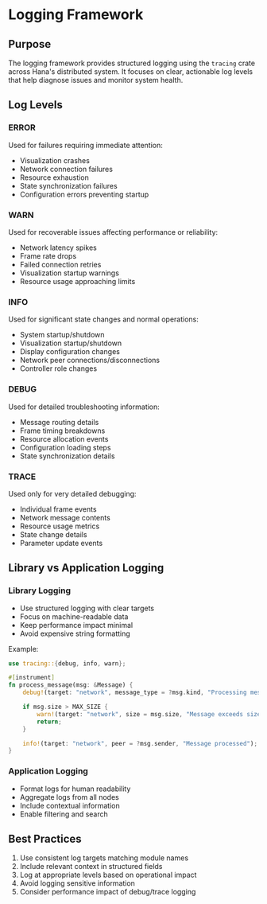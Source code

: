 # Logging Framework

## Purpose
The logging framework provides structured logging using the `tracing` crate across Hana's distributed system. It focuses on clear, actionable log levels that help diagnose issues and monitor system health.

## Log Levels

### ERROR
Used for failures requiring immediate attention:
- Visualization crashes
- Network connection failures
- Resource exhaustion
- State synchronization failures
- Configuration errors preventing startup

### WARN
Used for recoverable issues affecting performance or reliability:
- Network latency spikes
- Frame rate drops
- Failed connection retries
- Visualization startup warnings
- Resource usage approaching limits

### INFO
Used for significant state changes and normal operations:
- System startup/shutdown
- Visualization startup/shutdown
- Display configuration changes
- Network peer connections/disconnections
- Controller role changes

### DEBUG
Used for detailed troubleshooting information:
- Message routing details
- Frame timing breakdowns
- Resource allocation events
- Configuration loading steps
- State synchronization details

### TRACE
Used only for very detailed debugging:
- Individual frame events
- Network message contents
- Resource usage metrics
- State change details
- Parameter update events

## Library vs Application Logging

### Library Logging
- Use structured logging with clear targets
- Focus on machine-readable data
- Keep performance impact minimal
- Avoid expensive string formatting

Example:
```rust
use tracing::{debug, info, warn};

#[instrument]
fn process_message(msg: &Message) {
    debug!(target: "network", message_type = ?msg.kind, "Processing message");

    if msg.size > MAX_SIZE {
        warn!(target: "network", size = msg.size, "Message exceeds size limit");
        return;
    }

    info!(target: "network", peer = ?msg.sender, "Message processed");
}
```

### Application Logging
- Format logs for human readability
- Aggregate logs from all nodes
- Include contextual information
- Enable filtering and search

## Best Practices

1. Use consistent log targets matching module names
2. Include relevant context in structured fields
3. Log at appropriate levels based on operational impact
4. Avoid logging sensitive information
5. Consider performance impact of debug/trace logging
